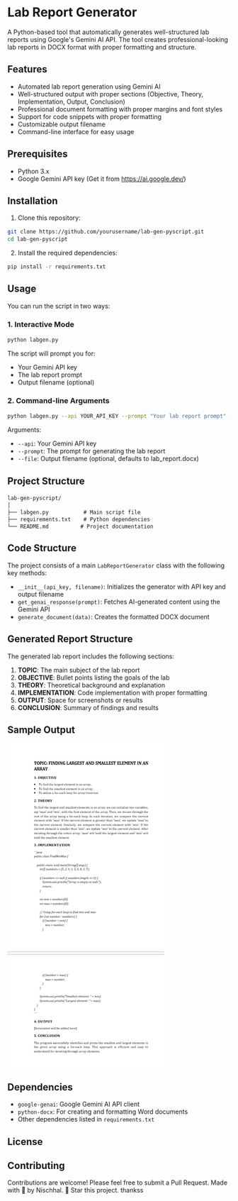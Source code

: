 # Lab Report Generator

A Python-based tool that automatically generates well-structured lab reports using Google's Gemini AI API. The tool creates professional-looking lab reports in DOCX format with proper formatting and structure.

## Features

- Automated lab report generation using Gemini AI
- Well-structured output with proper sections (Objective, Theory, Implementation, Output, Conclusion)
- Professional document formatting with proper margins and font styles
- Support for code snippets with proper formatting
- Customizable output filename
- Command-line interface for easy usage

## Prerequisites

- Python 3.x
- Google Gemini API key (Get it from https://ai.google.dev/)


## Installation

1. Clone this repository:
```bash
git clone https://github.com/yourusername/lab-gen-pyscript.git
cd lab-gen-pyscript
```

2. Install the required dependencies:
```bash
pip install -r requirements.txt
```

## Usage

You can run the script in two ways:

### 1. Interactive Mode
```bash
python labgen.py
```
The script will prompt you for:
- Your Gemini API key
- The lab report prompt
- Output filename (optional)

### 2. Command-line Arguments
```bash
python labgen.py --api YOUR_API_KEY --prompt "Your lab report prompt" --file output.docx
```

Arguments:
- `--api`: Your Gemini API key
- `--prompt`: The prompt for generating the lab report
- `--file`: Output filename (optional, defaults to lab_report.docx)

## Project Structure

```
lab-gen-pyscript/
│
├── labgen.py           # Main script file
├── requirements.txt    # Python dependencies
└── README.md          # Project documentation
```

## Code Structure

The project consists of a main `LabReportGenerator` class with the following key methods:

- `__init__(api_key, filename)`: Initializes the generator with API key and output filename
- `get_genai_response(prompt)`: Fetches AI-generated content using the Gemini API
- `generate_document(data)`: Creates the formatted DOCX document

## Generated Report Structure

The generated lab report includes the following sections:

1. **TOPIC**: The main subject of the lab report
2. **OBJECTIVE**: Bullet points listing the goals of the lab
3. **THEORY**: Theoretical background and explanation
4. **IMPLEMENTATION**: Code implementation with proper formatting
5. **OUTPUT**: Space for screenshots or results
6. **CONCLUSION**: Summary of findings and results

## Sample Output

![alt text](<Screenshot 2025-09-10 102910.png>)

## Dependencies

- `google-genai`: Google Gemini AI API client
- `python-docx`: For creating and formatting Word documents
- Other dependencies listed in `requirements.txt`

## License



## Contributing

Contributions are welcome! Please feel free to submit a Pull Request.
Made with 💖 by Nischhal. 🌟 Star this project. thankss
